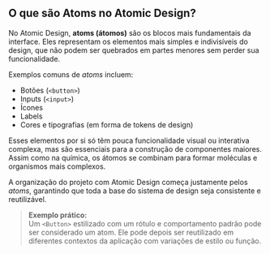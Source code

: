 ## O que são Atoms no Atomic Design?

No Atomic Design, **atoms (átomos)** são os blocos mais fundamentais da interface. Eles representam os elementos mais simples e indivisíveis do design, que não podem ser quebrados em partes menores sem perder sua funcionalidade.

Exemplos comuns de _atoms_ incluem:

- Botões (`<button>`)
- Inputs (`<input>`)
- Ícones
- Labels
- Cores e tipografias (em forma de tokens de design)

Esses elementos por si só têm pouca funcionalidade visual ou interativa complexa, mas são essenciais para a construção de componentes maiores. Assim como na química, os átomos se combinam para formar moléculas e organismos mais complexos.

A organização do projeto com Atomic Design começa justamente pelos _atoms_, garantindo que toda a base do sistema de design seja consistente e reutilizável.

> **Exemplo prático:**  
> Um `<Button>` estilizado com um rótulo e comportamento padrão pode ser considerado um atom. Ele pode depois ser reutilizado em diferentes contextos da aplicação com variações de estilo ou função.
